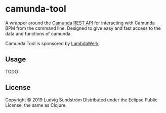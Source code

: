 [1]: https://docs.camunda.org/manual/7.10/
[2]: LICENSE
[3]: https//lambdawerk.com/home

# camunda-tool

A wrapper around the [Camunda REST API][1] for interacting with Camunda BPM from
the command line. Designed to give easy and fast access to the data and
functions of camunda.

Camunda Tool is sponsored by [LambdaWerk][3]

## Usage

TODO

## License

Copyright © 2019 Ludvig Sundström
Distributed under the Eclipse Public License, the same as Clojure.
